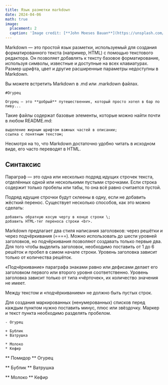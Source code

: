 ```yaml
---
title: Язык разметки markdown
date: 2024-04-06
math: true
image:
  placement: 2
  caption: 'Image credit: [**John Moeses Bauan**](https://unsplash.com/photos/OGZtQF8iC0g)'
---
```

Markdown — это простой язык разметки, используемый для создания форматированного текста (например, HTML) с помощью текстового редактора. Он позволяет добавлять к тексту базовое форматирование, используя символы, известные и доступные на всех клавиатурах. Размер шрифта, цвет и другие расширенные параметры недоступны в Markdown.

Вы можете встретить Markdown в .md или .markdown файлах.


``` 
#Огурец

Огурец — это **добрый** путешественник, который просто хотел в бар по пиву...

```
Такие файлы содержат базовые элементы, которые можно найти почти в любом README.md:

```заголовок первого уровня для названия;
выделение жирным шрифтом важных частей в описании;
ссылка с понятным текстом;

```
Несмотря на то, что Markdown достаточно удобно читать в исходном виде, его часто переводят в HTML.
## Синтаксис

Параграф — это одна или несколько подряд идущих строчек текста, отделённых одной или несколькими пустыми строчками. Если строка содержит только пробелы или табы, то она всё равно считается пустой.

Подряд идущие строчки будут склеены в одну, если не добавить жёсткий перенос. Существует несколько способов, как это можно сделать:

```добавить два (или больше) пробелов в конце строки <пробел><пробел>;
добавить обратную косую черту в конце строки \;
добавить HTML-тег переноса строки <br>.

```
Markdown предлагает два стиля написания заголовков: через решётки и через подчёркивания (====). Можно использовать до шести уровней заголовков, но подчёркивания позволяют создавать только первые два.
Для того чтобы выделить заголовок, необходимо поставить от 1 до 6 решёток и пробел в самом начале строки. Уровень заголовка зависит только от количества решёток.

«Подчёркивание» параграфа знаками равно или дефисами делает его заголовком первого или второго уровня соответственно. Уровень заголовка зависит только от типа «чёрточек», их количество значения не имеет.

Между текстом и «подчёркиванием» не должно быть пустых строк.

Для создания маркированных (ненумерованных) списков перед каждым пунктом нужно поставить минус, плюс или звёздочку. Маркер и текст пункта необходимо разделять пробелом.
```- Помидор
- Огурец

+ Бублик
+ Ватрушка

* Молоко
* Кефир

```

  ** Помидор
  ** Огурец
  
  ** Бублик
  ** Ватрушка
  
  ** Молоко 
  ** Кефир
